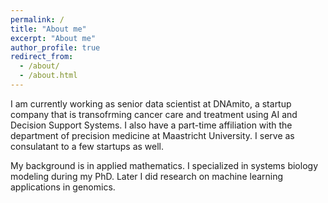 ```yaml
---
permalink: /
title: "About me"
excerpt: "About me"
author_profile: true
redirect_from: 
  - /about/
  - /about.html
---
```


I am currently working as senior data scientist at DNAmito, a startup company that is transofrming cancer care and treatment using AI and Decision Support Systems.  I also have a part-time affiliation with the department of precision medicine at Maastricht University. I serve as consulatant to a few startups as well.

My background is in applied mathematics. I specialized in systems biology modeling during my PhD. Later I did research on machine learning applications in genomics.

